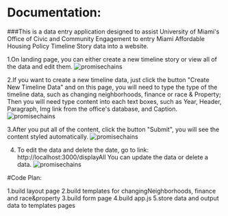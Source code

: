 # Documentation: #

###This is a data entry application designed to assist University of Miami's Office of Civic and Community Engagement to entry Miami Affordable Housing Policy Timeline Story data into a website. 

1.On landing page, you can either create a new timeline story or view all of the data and edit them. 
![promisechains](https://cloud.githubusercontent.com/assets/13953268/24924656/86945d12-1ec3-11e7-8193-42658bbab9c2.png)

2.If you want to create a new timeline data, just click the button "Create New Timeline Data" and on this page, you will need to type the type of the timeline data, such as changing neighborhoods, finance or race & Property; Then you will need type content into each text boxes, such as Year, Header, Paragraph, Img link from the office's database, and Caption. 
![promisechains](https://cloud.githubusercontent.com/assets/13953268/24925420/33dbf924-1ec6-11e7-9830-62785db12190.png)

3.After you put all of the content, click the button "Submit", you will see the content styled automatically. 
![promisechains](https://cloud.githubusercontent.com/assets/13953268/24925457/5091d138-1ec6-11e7-816f-80c4c99466d9.png)

4. To edit the data and delete the date, go to link: http://localhost:3000/displayAll   You can update the data or delete a data. 
![promisechains](https://cloud.githubusercontent.com/assets/13953268/24925534/921e3be6-1ec6-11e7-9e4e-3822b0c91b4f.png)


#Code Plan:

1.build layout page
2.build templates for changingNeighborhoods, finance and race&property
3.build form page
4.build app.js
5.store data and output data to templates pages
